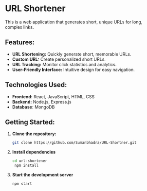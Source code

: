 # URL Shortener

This is a web application that generates short, unique URLs for long, complex links. 

## Features:
* **URL Shortening:** Quickly generate short, memorable URLs.
* **Custom URL:** Create personalized short URLs.
* **URL Tracking:** Monitor click statistics and analytics.
* **User-Friendly Interface:** Intuitive design for easy navigation.

## Technologies Used:
* **Frontend:** React, JavaScript, HTML, CSS
* **Backend:** Node.js, Express.js
* **Database:** MongoDB

## Getting Started:
1. **Clone the repository:**
     ```bash
   git clone https://github.com/Sumanbhadra/URL-Shortner.git
3. **Install dependencies**
   ```bash
   cd url-shortener
    npm install
4. **Start the development server**
   ```bash
   npm start
